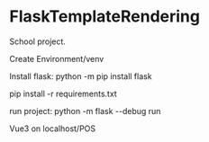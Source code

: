 # FlaskTemplateRendering
School project.

Create Environment/venv

Install flask: python -m pip install flask

pip install -r requirements.txt

run project: python -m flask --debug run

Vue3 on localhost/POS
